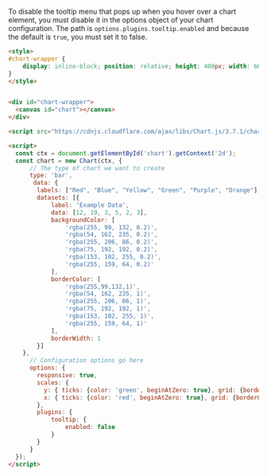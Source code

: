 To disable the tooltip menu that pops up when you hover over a chart element, you must disable it in the options object of your chart configuration.
The path is `options.plugins.tooltip.enabled` and because the default is `true`, you must set it to false.


```html
<style>
#chart-wrapper {
    display: inline-block; position: relative; height: 400px; width: 66%;
}
</style>


<div id="chart-wrapper">
  <canvas id="chart"></canvas>
</div>

<script src="https://cdnjs.cloudflare.com/ajax/libs/Chart.js/3.7.1/chart.min.js"></script>

<script>
  const ctx = document.getElementById('chart').getContext('2d');
  const chart = new Chart(ctx, {
      // The type of chart we want to create
      type: 'bar',
       data: {
        labels: ["Red", "Blue", "Yellow", "Green", "Purple", "Orange"],
        datasets: [{
            label: 'Example Data',
            data: [12, 19, 3, 5, 2, 3],
            backgroundColor: [
                'rgba(255, 99, 132, 0.2)',
                'rgba(54, 162, 235, 0.2)',
                'rgba(255, 206, 86, 0.2)',
                'rgba(75, 192, 192, 0.2)',
                'rgba(153, 102, 255, 0.2)',
                'rgba(255, 159, 64, 0.2)'
            ],
            borderColor: [
                'rgba(255,99,132,1)',
                'rgba(54, 162, 235, 1)',
                'rgba(255, 206, 86, 1)',
                'rgba(75, 192, 192, 1)',
                'rgba(153, 102, 255, 1)',
                'rgba(255, 159, 64, 1)'
            ],
            borderWidth: 1
        }]
    },
      // Configuration options go here
      options: {
        responsive: true,
        scales: {
          y: { ticks: {color: 'green', beginAtZero: true}, grid: {borderColor: 'cyan'}},
          x: { ticks: {color: 'red', beginAtZero: true}, grid: {borderColor: 'indigo'}}
        },
        plugins: {
            tooltip: {
                enabled: false
            }
        }
      }
  });
</script>
```


<style>
#chart-wrapper {
    display: inline-block; position: relative; height: 400px; width: 66%;
}

</style>


<div id="chart-wrapper">
  <canvas id="chart"></canvas>
</div>

<script src="https://cdnjs.cloudflare.com/ajax/libs/Chart.js/3.7.1/chart.min.js"></script>

<script>

  const ctx = document.getElementById('chart').getContext('2d');

  const chart = new Chart(ctx, {
      // The type of chart we want to create
      type: 'bar',
       data: {
        labels: ["Red", "Blue", "Yellow", "Green", "Purple", "Orange"],
        datasets: [{
            label: 'Example Data',
            data: [12, 19, 3, 5, 2, 3],
            backgroundColor: [
                'rgba(255, 99, 132, 0.2)',
                'rgba(54, 162, 235, 0.2)',
                'rgba(255, 206, 86, 0.2)',
                'rgba(75, 192, 192, 0.2)',
                'rgba(153, 102, 255, 0.2)',
                'rgba(255, 159, 64, 0.2)'
            ],
            borderColor: [
                'rgba(255,99,132,1)',
                'rgba(54, 162, 235, 1)',
                'rgba(255, 206, 86, 1)',
                'rgba(75, 192, 192, 1)',
                'rgba(153, 102, 255, 1)',
                'rgba(255, 159, 64, 1)'
            ],
            borderWidth: 1
        }]
    },
      // Configuration options go here
      options: {
        responsive: true,
        scales: {
          y: { ticks: {color: 'green', beginAtZero: true}, grid: {borderColor: 'cyan'}},
          x: { ticks: {color: 'red', beginAtZero: true}, grid: {borderColor: 'indigo'}}
        },
        plugins: {
            tooltip: {
                enabled: false
            }
        }
      }
  });
</script>
